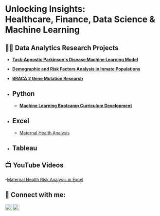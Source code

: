 <h1> Unlocking Insights: <br> Healthcare, Finance, Data Science & Machine Learning

<h2>👨‍💻 Data Analytics Research Projects </h2>

  - <b>[Task-Agnostic Parkinson's Disease Machine Learning Model](https://github.com/jul3z08101/Analytics-Research/blob/main/Capstone%20Project-%20Parkinsons%20Disease%20(1).pdf) </b>

  - <b>[Demographic and Risk Factors Analysis in Inmate Populations](https://github.com/jul3z08101/Analytics-Research/blob/main/Capstone%20Project-%20Parkinsons%20Disease%20(1).pdf) </b>
  - <b> [BRACA 2 Gene Mutation Research](https://github.com/jul3z08101/Analytics-Research/blob/main/BRACA%202.pdf) </b>

- <b>Python</b>
  -
  - <b> [Machine Learning Bootcamp Curriculum Development](https://github.com/jul3z08101/Data-Analysis-lab/blob/main/Capstone_Project_Instructor.ipynb)</b>
- <b>Excel</b>
  -
  - [Maternal Health Analysis](https://github.com/jul3z08101/Data-Analysis-lab/tree/main)
    
- <b>Tableau</b>
  - 



<h2>📺 YouTube Videos</h2>

-[Maternal Health Risk Analysis in Excel](https://youtu.be/6l9zIHqpmDU)

<h2> 🤳 Connect with me:</h2>

[<img align="left" alt="JoshMadakor | YouTube" width="22px" src="https://cdn.jsdelivr.net/npm/simple-icons@v3/icons/youtube.svg" />][youtube]
[<img align="left" alt="JoshMadakor | LinkedIn" width="22px" src="https://cdn.jsdelivr.net/npm/simple-icons@v3/icons/linkedin.svg" />][linkedin]


[youtube]: https://www.youtube.com/@QuantumDripht
[linkedin]: https://www.linkedin.com/in/julienne-c-0b2a067a/

<!--

Here are some ideas to get you started:

- 🔭 I’m currently working on ...
- 🌱 I’m currently learning ...
- 👯 I’m looking to collaborate on ...
- 🤔 I’m looking for help with ...
- 💬 Ask me about ...
- 📫 How to reach me: ...
- 😄 Pronouns: ...
- ⚡ Fun fact: ...
-->
